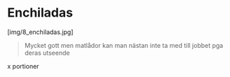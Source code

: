 # Enchiladas

[img/8_enchiladas.jpg]

> Mycket gott men matlådor kan man nästan inte ta med till jobbet pga deras utseende

x portioner
